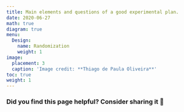 ```yaml
---
title: Main elements and questions of a good experimental plan.
date: 2020-06-27
math: true
diagram: true
menu:
  Design:
    name: Randomization
    weight: 1
image:
  placement: 3
  caption: 'Image credit: **Thiago de Paula Oliveira**'
toc: true
weight: 1
---
```




### Did you find this page helpful? Consider sharing it 🙌

